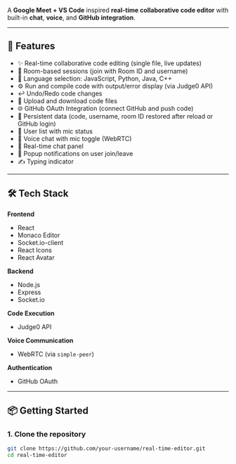 A **Google Meet + VS Code** inspired **real-time collaborative code editor** with built-in **chat**, **voice**, and **GitHub integration**.

---

## 🚀 Features

- ✨ Real-time collaborative code editing (single file, live updates)
- 🔐 Room-based sessions (join with Room ID and username)
- 🧠 Language selection: JavaScript, Python, Java, C++
- ⚙️ Run and compile code with output/error display (via Judge0 API)
- ↩️ Undo/Redo code changes
- 📂 Upload and download code files
- 🌐 GitHub OAuth Integration (connect GitHub and push code)
- 💾 Persistent data (code, username, room ID restored after reload or GitHub login)
- 👥 User list with mic status
- 🎤 Voice chat with mic toggle (WebRTC)
- 💬 Real-time chat panel
- 🔔 Popup notifications on user join/leave
- ✍️ Typing indicator

---

## 🛠 Tech Stack

**Frontend**  
- React  
- Monaco Editor  
- Socket.io-client  
- React Icons  
- React Avatar  

**Backend**  
- Node.js  
- Express  
- Socket.io  

**Code Execution**  
- Judge0 API  

**Voice Communication**  
- WebRTC (via `simple-peer`)

**Authentication**  
- GitHub OAuth

---

## 📦 Getting Started

### 1. Clone the repository

```bash
git clone https://github.com/your-username/real-time-editor.git
cd real-time-editor
